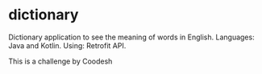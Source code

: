 # dictionary
Dictionary application to see the meaning of words in English.
Languages: Java and Kotlin.
Using: Retrofit API.

This is a challenge by Coodesh
